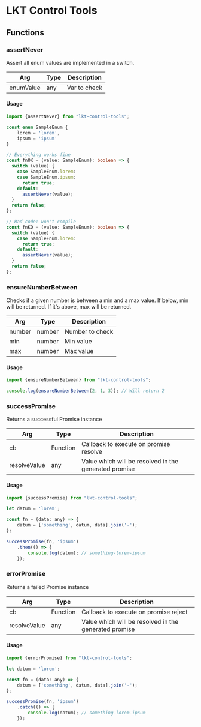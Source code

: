 # LKT Control Tools

## Functions

### assertNever

Assert all enum values are implemented in a switch.

| Arg         | Type | Description    |
|-------------|------|----------------|
| enumValue   | any  | Var to check   |

#### Usage

```ts
import {assertNever} from "lkt-control-tools";

const enum SampleEnum {
    lorem = 'lorem',
    ipsum = 'ipsum'
} 

// Everything works fine
const fnOK = (value: SampleEnum): boolean => {
  switch (value) {
    case SampleEnum.lorem:
    case SampleEnum.ipsum:
      return true;
    default:
      assertNever(value);
  }
  return false;
};

// Bad code: won't compile
const fnKO = (value: SampleEnum): boolean => {
  switch (value) {
    case SampleEnum.lorem:
      return true;
    default:
      assertNever(value);
  }
  return false;
};
```

### ensureNumberBetween

Checks if a given number is between a min and a max value. If below, min will be returned. If it's above, max will be returned.

| Arg    | Type   | Description     |
|--------|--------|-----------------|
| number | number | Number to check |
| min    | number | Min value       |
| max    | number | Max value       |

#### Usage

```js
import {ensureNumberBetween} from "lkt-control-tools";

console.log(ensureNumberBetween(2, 1, 3)); // Will return 2
```

### successPromise

Returns a successful Promise instance

| Arg          | Type     | Description                                                               |
|--------------|----------|---------------------------------------------------------------------------|
| cb           | Function | Callback to execute on promise resolve                                    |
| resolveValue | any      | Value which will be resolved in the generated promise  |

#### Usage

```js
import {successPromise} from "lkt-control-tools";

let datum = 'lorem';

const fn = (data: any) => {
    datum = ['something', datum, data].join('-');
};

successPromise(fn, 'ipsum')
    .then(() => {
        console.log(datum); // something-lorem-ipsum
    });
```

### errorPromise

Returns a failed Promise instance

| Arg          | Type     | Description                                           |
|--------------|----------|-------------------------------------------------------|
| cb           | Function | Callback to execute on promise reject                 |
| resolveValue | any      | Value which will be resolved in the generated promise |

#### Usage

```js
import {errorPromise} from "lkt-control-tools";

let datum = 'lorem';

const fn = (data: any) => {
    datum = ['something', datum, data].join('-');
};

successPromise(fn, 'ipsum')
    .catch(() => {
        console.log(datum); // something-lorem-ipsum
    });
```